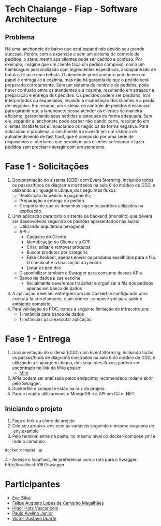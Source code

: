 # Tech Chalange - Fiap - Software Architecture
## Problema
Há uma lanchonete de bairro que está expandindo devido seu grande sucesso. Porém, com a expansão e sem um sistema de controle de pedidos, o atendimento aos clientes pode ser caótico e confuso. Por exemplo, imagine que um cliente faça um pedido complexo, como um hambúrguer personalizado com ingredientes específicos, acompanhado de batatas fritas e uma bebida. O atendente pode anotar o pedido em um papel e entregá-lo à cozinha, mas não há garantia de que o pedido será preparado corretamente. Sem um sistema de controle de pedidos, pode haver confusão entre os atendentes e a cozinha, resultando em atrasos na preparação e entrega dos pedidos. Os pedidos podem ser perdidos, mal interpretados ou esquecidos, levando à insatisfação dos clientes e a perda de negócios. Em resumo, um sistema de controle de pedidos é essencial para garantir que a lanchonete possa atender os clientes de maneira eficiente, gerenciando seus pedidos e estoques de forma adequada. Sem ele, expandir a lanchonete pode acabar não dando certo, resultando em clientes insatisfeitos e impactando os negócios de forma negativa. Para solucionar o problema, a lanchonete irá investir em um sistema de autoatendimento de fast food, que é composto por uma série de dispositivos e interfaces que permitem aos clientes selecionar e fazer pedidos sem precisar interagir com um atendente.

# Fase 1 - Solicitações
1. Documentação do sistema (DDD) com Event Storming, incluindo todos os passos/tipos de diagrama mostrados na aula 6 do módulo de DDD, e utilizando a linguagem ubíqua, dos seguintes fluxos: 
    - Realização do pedido e pagamento; 
    - Preparação e entrega do pedido. 
    - É importante que os desenhos sigam os padrões utilizados na explicação. 
2. Uma aplicação para todo o sistema de backend (monolito) que deverá ser desenvolvido seguindo os padrões apresentados nas aulas:
    - Utilizando arquitetura hexagonal 
    - APIs: 
        -  Cadastro do Cliente 
        -  Identificação do Cliente via CPF 
        -  Criar, editar e remover produtos 
        -  Buscar produtos por categoria 
        -  Fake checkout, apenas enviar os produtos escolhidos para a fila. O checkout é a finalização do pedido. 
        -  Listar os pedidos 
    - Disponibilizar também o Swagger para consumo dessas APIs
    - Banco de dados à sua escolha
         - Inicialmente deveremos trabalhar e organizar a fila dos pedidos apenas em banco de dados 
3. A aplicação deve ser entregue com um Dockerfile configurado para executá-la corretamente, e um docker-compose.yml para subir o ambiente completo. 
4. Para validação da POC, temos a seguinte limitação de infraestrutura: 
    - 1 instância para banco de dados 
    -  1 instâncias para executar aplicação

# Fase 1 - Entrega
1. Documentação do sistema (DDD) com Event Storming, incluindo todos os passos/tipos de diagrama mostrados na aula 6 do módulo de DDD, e utilizando a linguagem ubíqua, dos seguintes fluxos; poderá ser encontrado no link do Miro abaixo:
    - [Miro](https://miro.com/app/board/uXjVKaMIl9E=/?share_link_id=150094922925)
2. APIs podem ser analisada pelos endpoints; recomendado rodar e abrir pelo Swagger.
3. Dockerfile e compose estão na raiz do projeto.
4. Para o projeto utilizaremos o MongoDB e a API em C# e .NET.

## Iniciando o projeto

1. Faça o fork ou clone do projeto
2. Crie seu arquivo .env com as variáveis seguindo o mesmo esquema do .env.example
3. Pelo terminal entre na pasta, no mesmo nível do docker-compose.yml e rode o comando
```sh
docker compose up
```
4 - Acesse o localhost, de preferencia com a rota para o Swagger: http://localhost:5187/swagger

# Participantes
- [Eric Silva](https://github.com/ericdss)
- [Felipe Augusto Lopes de Carvalho Magalhães](https://github.com/ALCM-bit)
- [Higor Hotz Vasconcelo](https://github.com/highotz)
- [Paulo Avelino Junior](https://github.com/PauloAvelino)
- [Victor Gustavo Duarte](https://github.com/victorg-duarte)
